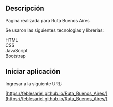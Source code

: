 ## Descripción

Pagina realizada para Ruta Buenos Aires<br>

Se usaron las siguientes tecnologias y librerias:

HTML<br>
CSS<br>
JavaScript<br>
Bootstrap<br>

## Iniciar aplicación

Ingresar a la siguiente URL:

[https://feblesariel.github.io/Ruta_Buenos_Aires/](https://feblesariel.github.io/Ruta_Buenos_Aires/)